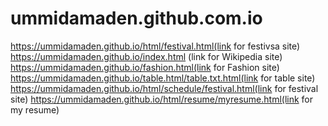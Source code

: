 # ummidamaden.github.com.io
https://ummidamaden.github.io/html/festival.html(link for festivsa site)
https://ummidamaden.github.io/index.html (link for Wikipedia site)
https://ummidamaden.github.io/fashion.html(link for Fashion site)
https://ummidamaden.github.io/table.html/table.txt.html(link for table site)
https://ummidamaden.github.io/html/schedule/festival.html(link for festival site)
https://ummidamaden.github.io/html/resume/myresume.html(link for my resume)
